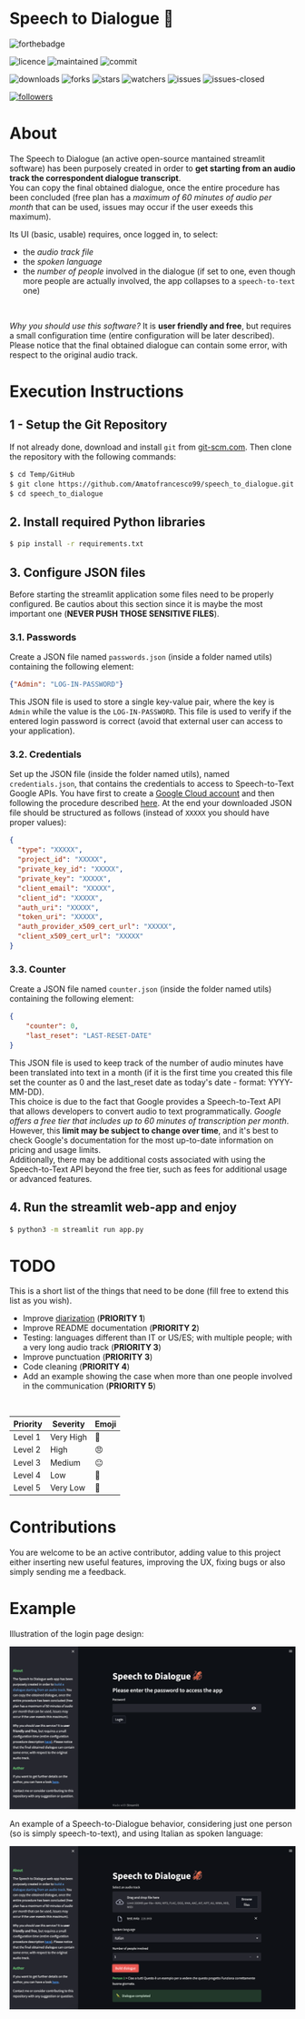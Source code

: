 # Speech to Dialogue 🦑

![forthebadge](https://forthebadge.com/images/badges/you-didnt-ask-for-this.svg)

![licence](https://img.shields.io/github/license/Amatofrancesco99/speech_to_dialogue.svg)
![maintained](https://img.shields.io/badge/maintained%3F-yes-green.svg)
![commit](https://img.shields.io/github/commits-since/Amatofrancesco99/speech_to_dialogue/v0.1.0.svg)

![downloads](https://img.shields.io/github/downloads/Amatofrancesco99/speech_to_dialogue/total.svg)
![forks](https://img.shields.io/github/forks/Amatofrancesco99/speech_to_dialogue.svg)
![stars](https://img.shields.io/github/stars/Amatofrancesco99/speech_to_dialogue.svg)
![watchers](https://img.shields.io/github/watchers/Amatofrancesco99/speech_to_dialogue.svg)
![issues](https://img.shields.io/github/issues/Amatofrancesco99/speech_to_dialogue.svg)
![issues-closed](https://img.shields.io/github/issues-closed/Amatofrancesco99/speech_to_dialogue.svg)

[![followers](https://img.shields.io/github/followers/Amatofrancesco99.svg?style=social&label=Follow&maxAge=2592000)](https://www.github.com/Amatofrancesco99/Amatofrancesco99)

# About
The Speech to Dialogue (an active open-source mantained streamlit software) has been purposely created in order to **get starting from an audio track the correspondent dialogue transcript**.<br>
You can copy the final obtained dialogue, once the entire procedure has been concluded (free plan has a *maximum of 60 minutes of audio per month* that can be used, issues may occur if the user exeeds this maximum).<br>

Its UI (basic, usable) requires, once logged in, to select: 
- the *audio track file*
- the *spoken language* 
- the *number of people* involved in the dialogue (if set to one, even though more people are actually involved, the app collapses to a ```speech-to-text``` one)

<br>

*Why you should use this software?* It is **user friendly and free**, but requires a small configuration time (entire configuration will be later described).
Please notice that the final obtained dialogue can contain some error, with respect to the original audio track.

# Execution Instructions
## 1 - Setup the Git Repository
If not already done, download and install ```git``` from [git-scm.com](https://git-scm.com/book/en/v2/Getting-Started-Installing-Git). Then clone the repository with the following commands:
```bash
$ cd Temp/GitHub
$ git clone https://github.com/Amatofrancesco99/speech_to_dialogue.git
$ cd speech_to_dialogue
```

## 2. Install required Python libraries
```bash
$ pip install -r requirements.txt
```

## 3. Configure JSON files
Before starting the streamlit application some files need to be properly configured. Be cautios about this section since it is maybe the most important one (**NEVER PUSH THOSE SENSITIVE FILES**).

### 3.1. Passwords
Create a JSON file named `passwords.json` (inside a folder named utils) containing the following element:
```json
{"Admin": "LOG-IN-PASSWORD"}
```
This JSON file is used to store a single key-value pair, where the key is `Admin` while the value is the `LOG-IN-PASSWORD`. This file is used to verify if the entered login password is correct (avoid that external user can access to your application).

### 3.2. Credentials
Set up the JSON file (inside the folder named utils), named `credentials.json`, that contains the credentials to access to Speech-to-Text Google APIs. You have first to create a [Google Cloud account](https://cloud.google.com/docs/get-started?hl=en) and then following the procedure described [here](https://cloud.google.com/speech-to-text/docs/before-you-begin?hl=en).
At the end your downloaded JSON file should be structured as follows (instead of `XXXXX` you should have proper values):
```json
{
  "type": "XXXXX",
  "project_id": "XXXXX",
  "private_key_id": "XXXXX",
  "private_key": "XXXXX",
  "client_email": "XXXXX",
  "client_id": "XXXXX",
  "auth_uri": "XXXXX",
  "token_uri": "XXXXX",
  "auth_provider_x509_cert_url": "XXXXX",
  "client_x509_cert_url": "XXXXX"
}
```


### 3.3. Counter
Create a JSON file named `counter.json` (inside the folder named utils) containing the following element:
```json
{
    "counter": 0,
    "last_reset": "LAST-RESET-DATE"
}
```
This JSON file is used to keep track of the number of audio minutes have been translated into text in a month (if it is the first time you created this file set the counter as 0 and the last_reset date as today's date - format: YYYY-MM-DD).<br>
This choice is due to the fact that Google provides a Speech-to-Text API that allows developers to convert audio to text programmatically. *Google offers a free tier that includes up to 60 minutes of transcription per month*. However, this **limit may be subject to change over time**, and it's best to check Google's documentation for the most up-to-date information on pricing and usage limits.<br>
Additionally, there may be additional costs associated with using the Speech-to-Text API beyond the free tier, such as fees for additional usage or advanced features.

## 4. Run the streamlit web-app and enjoy
```bash
$ python3 -m streamlit run app.py
```

# TODO
This is a short list of the things that need to be done (fill free to extend this list as you wish).
- Improve [diarization](https://en.wikipedia.org/wiki/Speaker_diarisation) (**PRIORITY 1**)
- Improve README documentation (**PRIORITY 2**)
- Testing: languages different than IT or US/ES; with multiple people; with a very long audio track (**PRIORITY 3**)
- Improve punctuation (**PRIORITY 3**)
- Code cleaning (**PRIORITY 4**)
- Add an example showing the case when more than one people involved in the communication (**PRIORITY 5**)

<br>

| Priority |   Severity    | Emoji |
|----------|--------------|-------|
| Level 1  | Very High    | 👿    |
| Level 2  | High         | 😠    |
| Level 3  | Medium       | 😐    |
| Level 4  | Low          | 🤔    |
| Level 5  | Very Low     | 🥱    |

# Contributions
You are welcome to be an active contributor, adding value to this project either inserting new useful features, improving the UX, fixing bugs or also simply sending me a feedback.

# Example

Illustration of the login page design:

![login](examples/login.png)

An example of a Speech-to-Dialogue behavior, considering just one person (so is simply speech-to-text), and using Italian as spoken language:

![dialogue-example](examples/build-dialogue.png)